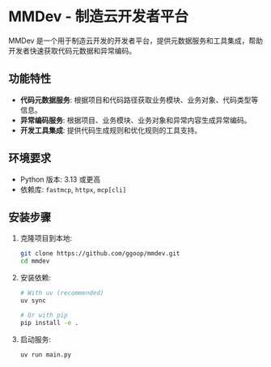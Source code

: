 # MMDev - 制造云开发者平台

MMDev 是一个用于制造云开发的开发者平台，提供元数据服务和工具集成，帮助开发者快速获取代码元数据和异常编码。

## 功能特性

- **代码元数据服务**: 根据项目和代码路径获取业务模块、业务对象、代码类型等信息。
- **异常编码服务**: 根据项目、业务模块、业务对象和异常内容生成异常编码。
- **开发工具集成**: 提供代码生成规则和优化规则的工具支持。

## 环境要求

- Python 版本: 3.13 或更高
- 依赖库: `fastmcp`, `httpx`, `mcp[cli]`

## 安装步骤

1. 克隆项目到本地:
   ```bash
   git clone https://github.com/ggoop/mmdev.git
   cd mmdev
   ```
2. 安装依赖:
    ```bash
    # With uv (recommended)
    uv sync

    # Or with pip
    pip install -e .
    ```
3. 启动服务:
    ```bash
    uv run main.py
    ```
